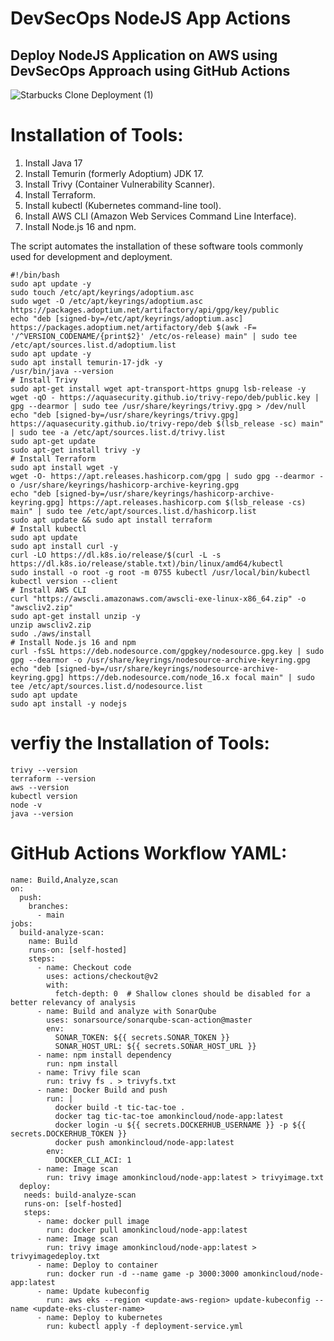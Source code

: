 # DevSecOps NodeJS App Actions
## Deploy NodeJS Application on AWS using DevSecOps Approach using GitHub Actions

![Starbucks Clone Deployment (1)](https://github.com/user-attachments/assets/44140491-8c87-4b1d-ab90-d618cafeca38)

# **Installation of Tools:**
1. Install Java 17
2. Install Temurin (formerly Adoptium) JDK 17.
3. Install Trivy (Container Vulnerability Scanner).
4. Install Terraform.
5. Install kubectl (Kubernetes command-line tool).
6. Install AWS CLI (Amazon Web Services Command Line Interface).
7. Install Node.js 16 and npm.

The script automates the installation of these software tools commonly used for development and deployment.

```
#!/bin/bash
sudo apt update -y
sudo touch /etc/apt/keyrings/adoptium.asc
sudo wget -O /etc/apt/keyrings/adoptium.asc https://packages.adoptium.net/artifactory/api/gpg/key/public
echo "deb [signed-by=/etc/apt/keyrings/adoptium.asc] https://packages.adoptium.net/artifactory/deb $(awk -F= '/^VERSION_CODENAME/{print$2}' /etc/os-release) main" | sudo tee /etc/apt/sources.list.d/adoptium.list
sudo apt update -y
sudo apt install temurin-17-jdk -y
/usr/bin/java --version
# Install Trivy
sudo apt-get install wget apt-transport-https gnupg lsb-release -y
wget -qO - https://aquasecurity.github.io/trivy-repo/deb/public.key | gpg --dearmor | sudo tee /usr/share/keyrings/trivy.gpg > /dev/null
echo "deb [signed-by=/usr/share/keyrings/trivy.gpg] https://aquasecurity.github.io/trivy-repo/deb $(lsb_release -sc) main" | sudo tee -a /etc/apt/sources.list.d/trivy.list
sudo apt-get update
sudo apt-get install trivy -y
# Install Terraform
sudo apt install wget -y
wget -O- https://apt.releases.hashicorp.com/gpg | sudo gpg --dearmor -o /usr/share/keyrings/hashicorp-archive-keyring.gpg
echo "deb [signed-by=/usr/share/keyrings/hashicorp-archive-keyring.gpg] https://apt.releases.hashicorp.com $(lsb_release -cs) main" | sudo tee /etc/apt/sources.list.d/hashicorp.list
sudo apt update && sudo apt install terraform
# Install kubectl
sudo apt update
sudo apt install curl -y
curl -LO https://dl.k8s.io/release/$(curl -L -s https://dl.k8s.io/release/stable.txt)/bin/linux/amd64/kubectl
sudo install -o root -g root -m 0755 kubectl /usr/local/bin/kubectl
kubectl version --client
# Install AWS CLI
curl "https://awscli.amazonaws.com/awscli-exe-linux-x86_64.zip" -o "awscliv2.zip"
sudo apt-get install unzip -y
unzip awscliv2.zip
sudo ./aws/install
# Install Node.js 16 and npm
curl -fsSL https://deb.nodesource.com/gpgkey/nodesource.gpg.key | sudo gpg --dearmor -o /usr/share/keyrings/nodesource-archive-keyring.gpg
echo "deb [signed-by=/usr/share/keyrings/nodesource-archive-keyring.gpg] https://deb.nodesource.com/node_16.x focal main" | sudo tee /etc/apt/sources.list.d/nodesource.list
sudo apt update
sudo apt install -y nodejs
```


# **verfiy the Installation of Tools:**
```
trivy --version
terraform --version
aws --version
kubectl version
node -v
java --version
```

# **GitHub Actions Workflow YAML:**

```
name: Build,Analyze,scan
on:
  push:
    branches:
      - main
jobs:
  build-analyze-scan:
    name: Build
    runs-on: [self-hosted]
    steps:
      - name: Checkout code
        uses: actions/checkout@v2
        with:
          fetch-depth: 0  # Shallow clones should be disabled for a better relevancy of analysis
      - name: Build and analyze with SonarQube
        uses: sonarsource/sonarqube-scan-action@master
        env:
          SONAR_TOKEN: ${{ secrets.SONAR_TOKEN }}
          SONAR_HOST_URL: ${{ secrets.SONAR_HOST_URL }}
      - name: npm install dependency
        run: npm install
      - name: Trivy file scan
        run: trivy fs . > trivyfs.txt
      - name: Docker Build and push
        run: |
          docker build -t tic-tac-toe .
          docker tag tic-tac-toe amonkincloud/node-app:latest
          docker login -u ${{ secrets.DOCKERHUB_USERNAME }} -p ${{ secrets.DOCKERHUB_TOKEN }}
          docker push amonkincloud/node-app:latest
        env:
          DOCKER_CLI_ACI: 1
      - name: Image scan
        run: trivy image amonkincloud/node-app:latest > trivyimage.txt
  deploy:
   needs: build-analyze-scan
   runs-on: [self-hosted]
   steps:
      - name: docker pull image
        run: docker pull amonkincloud/node-app:latest
      - name: Image scan
        run: trivy image amonkincloud/node-app:latest > trivyimagedeploy.txt
      - name: Deploy to container
        run: docker run -d --name game -p 3000:3000 amonkincloud/node-app:latest
      - name: Update kubeconfig
        run: aws eks --region <update-aws-region> update-kubeconfig --name <update-eks-cluster-name>
      - name: Deploy to kubernetes
        run: kubectl apply -f deployment-service.yml
```


